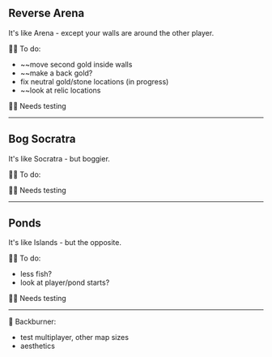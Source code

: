 ## Reverse Arena
It's like Arena - except your walls are around the other player.

👨‍🔧 To do: 
- ~~move second gold inside walls
- ~~make a back gold?
- fix neutral gold/stone locations (in progress)
- ~~look at relic locations

👩‍🔬 Needs testing

---

## Bog Socratra
It's like Socratra - but boggier.

👨‍🔧 To do: 

👩‍🔬 Needs testing

----

## Ponds
It's like Islands - but the opposite. 

👨‍🔧 To do: 
- less fish?
- look at player/pond starts? 

👩‍🔬 Needs testing

---

🤷 Backburner:

- test multiplayer, other map sizes
- aesthetics
